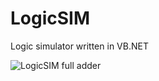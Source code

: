 # LogicSIM
Logic simulator written in VB.NET

![LogicSIM full adder](https://xfx.net/stackoverflow/LogicSIM/LogicSIM.png)
